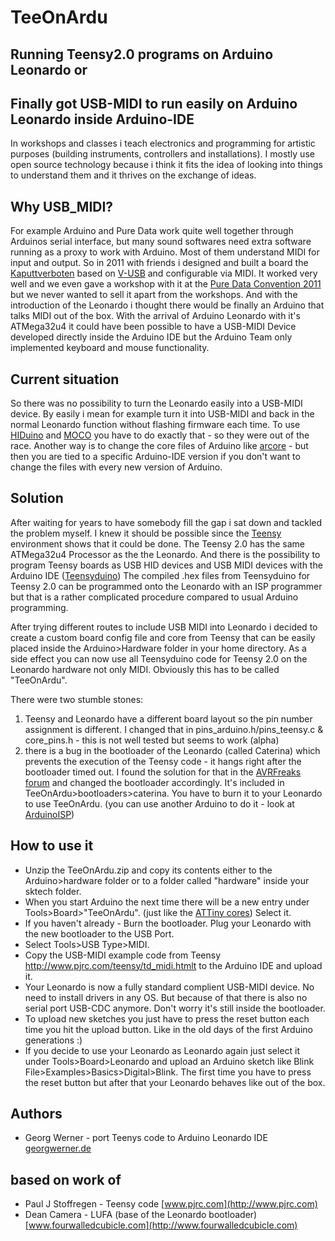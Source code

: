 TeeOnArdu
=========
Running Teensy2.0 programs on Arduino Leonardo or
-------------------------------------------------
Finally got USB-MIDI to run easily on Arduino Leonardo inside Arduino-IDE
-------------------------------------------------------------------------

In workshops and classes i teach electronics and programming for artistic purposes (building instruments, controllers and installations). I mostly use open source technology because i think it fits the idea of looking into things to understand them and it thrives on the exchange of ideas.

Why USB_MIDI?
-------------
For example Arduino and Pure Data work quite well together through Arduinos serial interface, but many sound softwares need extra software running as a proxy to work with Arduino. Most of them understand MIDI for input and output. So in 2011 with friends i designed and built a board the [Kaputtverboten](http://kaputverboten.com/) based on [V-USB](http://www.obdev.at/products/vusb/index.html) and configurable via MIDI. It worked very well and we even gave a workshop with it at the [Pure Data Convention 2011](http://www.uni-weimar.de/medien/wiki/PDCON:Workshops/Build_your_own_USB-MIDI-Interface) but we never wanted to sell it apart from the workshops. And with the introduction of the Leonardo i thought there would be finally an Arduino that talks MIDI out of the box.
With the arrival of Arduino Leonardo with it's ATMega32u4 it could have been possible to have a USB-MIDI Device developed directly inside the Arduino IDE but the Arduino Team only implemented keyboard and mouse functionality.

Current situation
-----------------
So there was no possibility to turn the Leonardo easily into a USB-MIDI device. By easily i mean for example turn it into USB-MIDI and back in the normal Leonardo function without flashing firmware each time. To use [HIDuino](http://dimitridiakopoulos.com/hiduino) and [MOCO](http://morecatlab.akiba.coocan.jp/lab/index.php/aruino/midi-firmware-for-arduino-uno-moco/?lang=en) you have to do exactly that - so they were out of the race. Another way is to change the core files of Arduino like [arcore](https://github.com/rkistner/arcore) - but then you are tied to a specific Arduino-IDE version if you don't want to change the files with every new version of Arduino.

Solution
--------
After waiting for years to have somebody fill the gap i sat down and tackled the problem myself. I knew it should be possible since the [Teensy](http://www.pjrc.com/teensy/) environment shows that it could be done. The Teensy 2.0 has the same ATMega32u4 Processor as the the Leonardo. And there is the possibility to program Teensy boards as USB HID devices and USB MIDI devices with the Arduino IDE ([Teensyduino](http://www.pjrc.com/teensy/teensyduino.html))
The compiled .hex files from Teensyduino for Teensy 2.0 can be programmed onto the Leonardo with an ISP programmer but that is a rather complicated procedure compared to usual Arduino programming.

After trying different routes to include USB MIDI into Leonardo i decided to create a custom board config file and core from Teensy that can be easily placed inside the Arduino>Hardware folder in your home directory. As a side effect you can now use all Teensyduino code for Teensy 2.0 on the Leonardo hardware not only MIDI. Obviously this has to be called "TeeOnArdu".

There were two stumble stones:

1.    Teensy and Leonardo have a different board layout so the pin number assignment is different. I changed that in pins_arduino.h/pins_teensy.c & core_pins.h - this is not well tested but seems to work (alpha)
2.    there is a bug in the bootloader of the Leonardo (called Caterina) which prevents the execution of the Teensy code - it hangs right after the bootloader timed out. I found the solution for that in the [AVRFreaks forum](http://www.avrfreaks.net/index.php?name=PNphpBB2&file=viewtopic&t=123862) and changed the bootloader accordingly. It's included in TeeOnArdu>bootloaders>caterina. You have to burn it to your Leonardo to use TeeOnArdu. (you can use another Arduino to do it - look at [ArduinoISP](http://arduino.cc/en/Tutorial/ArduinoISP))

How to use it
-------------

*	Unzip the TeeOnArdu.zip and copy its contents either to the Arduino>hardware folder or to a folder called "hardware" inside your sktech folder.
*	When you start Arduino the next time there will be a new entry under Tools>Board>"TeeOnArdu". (just like the [ATTiny cores](http://code.google.com/p/arduino-tiny/source/browse/README)) Select it.
*	If you haven't already - Burn the bootloader.
	Plug your Leonardo with the new bootloader to the USB Port.
*	Select Tools>USB Type>MIDI.
*	Copy the USB-MIDI example code from Teensy http://www.pjrc.com/teensy/td_midi.htmlt to the Arduino IDE and upload it.
*	Your Leonardo is now a fully standard complient USB-MIDI device. No need to install drivers in any OS. But because of that there is also no serial port USB-CDC anymore. Don't worry it's still inside the bootloader.
*	To upload new sketches you just have to press the reset button each time you hit the upload button. Like in the old days of the first Arduino generations :)
*	If you decide to use your Leonardo as Leonardo again just select it under Tools>Board>Leonardo and upload an Arduino sketch like Blink File>Examples>Basics>Digital>Blink. The first time you have to press the reset button but after that your Leonardo behaves like out of the box.

Authors
-------

*	Georg Werner  -  port Teenys code to Arduino Leonardo IDE [georgwerner.de](http://georgwerner.de)

based on work of
----------------
*	Paul J Stoffregen  -  Teensy code [www.pjrc.com](http://www.pjrc.com)
*	Dean Camera  -  LUFA (base of the Leonardo bootloader) [www.fourwalledcubicle.com](http://www.fourwalledcubicle.com)

   
